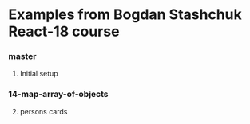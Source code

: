 # Examples from Bogdan Stashchuk React-18 course

### master

1.  Initial setup

### 14-map-array-of-objects

2.  persons cards
